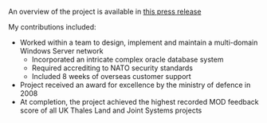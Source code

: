 An overview of the project is available in [this press release](http://www.defense-aerospace.com/article-view/release/74687/thales-uk-wins-allied-reaction-corps-contract.html)

My contributions included:
- Worked within a team to design, implement and maintain a multi-domain Windows Server network
  - Incorporated an intricate complex oracle database system
  - Required accrediting to NATO security standards
  - Included 8 weeks of overseas customer support
- Project received an award for excellence by the ministry of defence in 2008
- At completion, the project achieved the highest recorded MOD feedback score of all UK Thales Land and Joint Systems projects